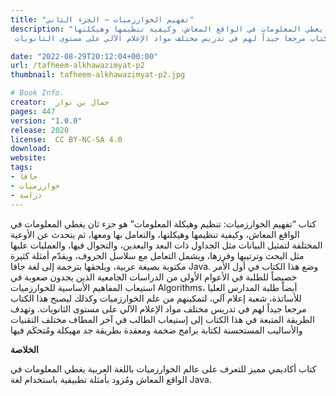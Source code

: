 ```yaml
---
title: "تفهيم الخوارزميات – الجزء الثاني"
description: "كتاب “تفهيم الخوارزميات: تنظيم وهيكلة المعلومات” هو جزء ثان يغطي المعلومات في الواقع المعاش، وكيفية تنظيمها وهيكلتها،
 لتمكينهم من علم الخوارزميات وكذلك ليصبح هذا الكتاب مرجعا جيداً لهم في تدريس مختلف مواد الإعلام الآلي على مستوى الثانويات."

date: "2022-08-29T20:12:04+00:00"
url: /tafheem-alkhawazimyat-p2
thumbnail: tafheem-alkhawazimyat-p2.jpg

# Book Info.
creator:  جمال بن نوار
pages: 447
version: "1.0.0"
release: 2020
license:  CC BY-NC-SA 4.0
download:
website:
tags:
- جافا
- خوارزميات
- دراسة
---
```


كتاب “تفهيم الخوارزميات: تنظيم وهيكلة المعلومات” هو جزء ثان يغطي المعلومات في الواقع المعاش، وكيفية تنظيمها وهيكلتها، والتعامل بها ومعها، ثم يتحدث عن الأوعية المختلفة لتمثيل البيانات مثل الجداول ذات البعد والبعدين، والتجوال فيها، والعمليات عليها مثل البحث وترتيبها وفرزها، ويشمل التعامل مع سلاسل الحروف، ويقدّم أمثلة كثيرة مكتوبة بصيغة عربية، ويلحقها بترجمة إلى لغة جافا Java.
وضع هذا الكتاب في أول الأمر خصيصاً للطلبة في الأعوام الأولى من الدراسات الجامعية الذين يجدون صعوبة في استيعاب المفاهيم الأساسية للخوارزميات Algorithms، أيضاً طلبة المدارس العليا للأساتذة، شعبة إعلام آلي، لتمكينهم من علم الخوارزميات وكذلك ليصبح هذا الكتاب مرجعا جيداً لهم في تدريس مختلف مواد الإعلام الآلي على مستوى الثانويات.
وتهدف الطريقة المتبعة في هذا الكتاب إلى إستيعاب الطالب في آخر المطاف مختلف التقنيات والأساليب المستحسنة لكتابة برامج ضخمة ومعقدة بطريقة جد مهيكلة ومُتحكَم فيها

**الخلاصة**

كتاب أكاديمي مميز للتعرف على عالم الخوارزميات باللغة العربية يغطي المعلومات في الواقع المعاش ومُزود بأمثلة تطبيقية باستخدام لغة Java.
